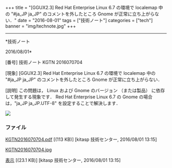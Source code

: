 ﻿+++
title = "[GGUX2.3] Red Hat Enterprise Linux 6.7 の環境で localemap 中の "#ja_JP ja_JP" のコメントを外したところ Gnome が正常に立ち上がらない．"
date = "2016-08-01"
tags = ["技術ノート"]
categories = ["tech"]
banner = "img/technote.jpg"
+++

-----------------------------------------------------------------------------------------------------------------------------

*技術ノート

2016/08/01*


[番号]
技術ノート KGTN 2016070704

[現象]
[GGUX2.3] Red Hat Enterprise Linux 6.7 の環境で localemap 中の
"#ja_JP ja_JP" のコメントを外したところ Gnome
が正常に立ち上がらない．

[説明]
この問題は， Linux および Gnome のバージョン （または製品）
に依存して発生する現象です． Red Hat Enterprise Linux 6.7 の Gnome
の場合は，"ja_JP ja_JP.UTF-8" を設定することで解決します．

![](http://techreport.kitasp.net/attachments/download/2807/KGTN2016070704.jpg)


### ファイル

 
 


[KGTN2016070704.pdf](http://techreport.kitasp.net/attachments/download/2806/KGTN2016070704.pdf)
 [(113 KB)] [kitasp 技術センター, 2016/08/01
13:15]

[KGTN2016070704.jpg](http://techreport.kitasp.net/attachments/download/2807/KGTN2016070704.jpg)

[表示](http://techreport.kitasp.net/attachments/2807/KGTN2016070704.jpg "表示")
 [(23.1 KB)] [kitasp 技術センター, 2016/08/01
13:15]


 


 


